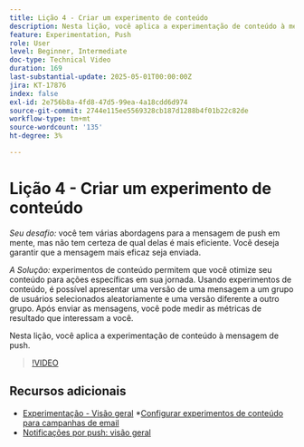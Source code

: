 ```yaml
---
title: Lição 4 - Criar um experimento de conteúdo
description: Nesta lição, você aplica a experimentação de conteúdo à mensagem de push.
feature: Experimentation, Push
role: User
level: Beginner, Intermediate
doc-type: Technical Video
duration: 169
last-substantial-update: 2025-05-01T00:00:00Z
jira: KT-17876
index: false
exl-id: 2e756b8a-4fd8-47d5-99ea-4a18cdd6d974
source-git-commit: 2744e115ee5569328cb187d1288b4f01b22c82de
workflow-type: tm+mt
source-wordcount: '135'
ht-degree: 3%

---
```


# Lição 4 - Criar um experimento de conteúdo

*Seu desafio:* você tem várias abordagens para a mensagem de push em mente, mas não tem certeza de qual delas é mais eficiente. Você deseja garantir que a mensagem mais eficaz seja enviada. 

*A Solução:* experimentos de conteúdo permitem que você otimize seu conteúdo para ações específicas em sua jornada. Usando experimentos de conteúdo, é possível apresentar uma versão de uma mensagem a um grupo de usuários selecionados aleatoriamente e uma versão diferente a outro grupo. Após enviar as mensagens, você pode medir as métricas de resultado que interessam a você.

Nesta lição, você aplica a experimentação de conteúdo à mensagem de push.

>[!VIDEO](https://video.tv.adobe.com/v/3457924/?learn=on&enablevpops)

## Recursos adicionais

* [Experimentação - Visão geral](/help/content-management/experimentation-overview.md)
*[Configurar experimentos de conteúdo para campanhas de email](/help/create-campaigns/content-experiments.md)
* [Notificações por push: visão geral](/help/channels/push-notifications-overview.md)
